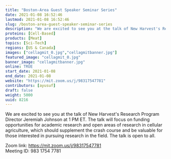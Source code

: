 ```yaml
---
title: "Boston-Area Guest Speaker Seminar Series"
date: 2021-01-08 16:52:46
lastmod: 2021-01-08 16:52:46
slug: /boston-area-guest-speaker-seminar-series
description: "We are excited to see you at the talk of New Harvest's Research Program Director Jeremiah Johnson at 1 PM ET. The talk will focus on funding opportunities for academic research and open areas of research in cellular agriculture, which should supplement the crash course and be valuable for those interested in pursuing research in the field. The talk is open to all.Zoom link: https://mit.zoom.us/j/98317547781Meeting ID: 983 1754 7781"
proteins: [Cell-Based]
products: [Meat]
topics: [Sci-Tech]
regions: [US & Canada]
images: ["cellagmit_0.jpg","cellagmitbanner.jpg"]
featured_image: "cellagmit_0.jpg"
banner_image: "cellagmitbanner.jpg"
online: TRUE
start_date: 2021-01-08
end_date: 2021-01-08
website: "https://mit.zoom.us/j/98317547781"
contributors: [ayusuf]
draft: false
weight: 5000
uuid: 8216
---
```

<p>We are excited to see you at the talk of New Harvest's Research Program Director Jeremiah Johnson at 1 PM ET. The talk will focus on funding opportunities for academic research and open areas of research in cellular agriculture, which should supplement the crash course and be valuable for those interested in pursuing research in the field. The talk is open to all.</p>
<p>Zoom link: <a href="https://mit.zoom.us/j/98317547781">https://mit.zoom.us/j/98317547781</a><br />
Meeting ID: 983 1754 7781</p>
